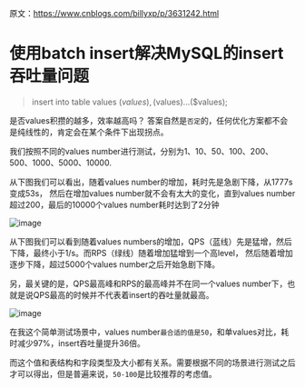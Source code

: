 
 原文：<https://www.cnblogs.com/billyxp/p/3631242.html>

# 使用batch insert解决MySQL的insert吞吐量问题

>  insert into table values ($values),($values)...($values);

是否values积攒的越多，效率越高吗？ 答案自然是`否定`的，任何优化方案都不会是纯线性的，肯定会在某个条件下出现拐点。

我们按照不同的values number进行测试，分别为1、10、50、100、200、500、1000、5000、10000.

从下图我们可以看出，随着values number的增加，耗时先是急剧下降，从1777s变成53s，
然后在增加values number就不会有太大的变化，直到values number超过200，最后的10000个values number耗时达到了2分钟

![image](https://user-images.githubusercontent.com/7867225/137909858-817908d0-09c4-4180-8746-b61581c60898.png)

从下图我们可以看到随着values numbers的增加，QPS（蓝线）先是猛增，然后下降，最终小于1/s。而RPS（绿线）随着增加猛增到一个高level，
然后随着增加逐步下降，超过5000个values number之后开始急剧下降。


另，最关键的是，QPS最高峰和RPS的最高峰并不在同一个values number下，也就是说QPS最高的时候并不代表着insert的吞吐量就最高。

![image](https://user-images.githubusercontent.com/7867225/137909822-f56b6c33-9415-4336-99f9-6d01283af2b9.png)


在我这个简单测试场景中，values number`最合适的值是50`，和单values对比，耗时减少97%，insert吞吐量提升36倍。

而这个值和表结构和字段类型及大小都有关系。需要根据不同的场景进行测试之后才可以得出，但是普遍来说，`50-100`是比较推荐的考虑值。
